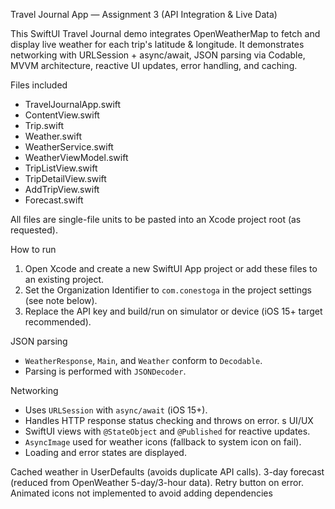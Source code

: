 Travel Journal App — Assignment 3 (API Integration & Live Data)

This SwiftUI Travel Journal demo integrates OpenWeatherMap to fetch and display live weather for each trip's latitude & longitude. It demonstrates networking with URLSession + async/await, JSON parsing via Codable, MVVM architecture, reactive UI updates, error handling, and caching.

Files included
- TravelJournalApp.swift
- ContentView.swift
- Trip.swift
- Weather.swift
- WeatherService.swift
- WeatherViewModel.swift
- TripListView.swift
- TripDetailView.swift
- AddTripView.swift
- Forecast.swift

All files are single-file units to be pasted into an Xcode project root (as requested).

How to run
1. Open Xcode and create a new SwiftUI App project or add these files to an existing project.
2. Set the Organization Identifier to `com.conestoga` in the project settings (see note below).
3. Replace the API key and build/run on simulator or device (iOS 15+ target recommended).

JSON parsing
- `WeatherResponse`, `Main`, and `Weather` conform to `Decodable`.
- Parsing is performed with `JSONDecoder`.

Networking
- Uses `URLSession` with `async/await` (iOS 15+).
- Handles HTTP response status checking and throws on error.
s
UI/UX
- SwiftUI views with `@StateObject` and `@Published` for reactive updates.
- `AsyncImage` used for weather icons (fallback to system icon on fail).
- Loading and error states are displayed.

Cached weather in UserDefaults (avoids duplicate API calls).
3-day forecast (reduced from OpenWeather 5-day/3-hour data).
Retry button on error.
Animated icons not implemented to avoid adding dependencies
